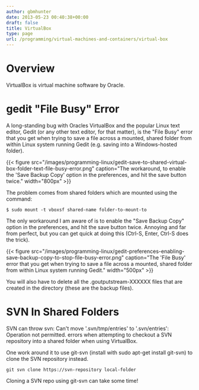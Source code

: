 ```yaml
---
author: gbmhunter
date: 2013-05-23 00:40:38+00:00
draft: false
title: VirtualBox
type: page
url: /programming/virtual-machines-and-containers/virtual-box
---
```


# Overview




VirtualBox is virtual machine software by Oracle.




# gedit "File Busy" Error




A long-standing bug with Oracles VirtualBox and the popular Linux text editor, Gedit (or any other text editor, for that matter), is the "File Busy" error that you get when trying to save a file across a mounted, shared folder from within Linux system running Gedit (e.g. saving into a Windows-hosted folder).




{{< figure src="/images/programming-linux/gedit-save-to-shared-virtual-box-folder-text-file-busy-error.png" caption="The workaround, to enable the 'Save Backup Copy' option in the preferences, and hit the save button twice."  width="800px" >}}




The problem comes from shared folders which are mounted using the command:



    
    $ sudo mount -t vboxsf shared-name folder-to-mount-to




The only workaround I am aware of is to enable the "Save Backup Copy" option in the preferences, and hit the save button twice. Annoying and far from perfect, but you can get quick at doing this (Ctrl-S, Enter, Ctrl-S does the trick).




{{< figure src="/images/programming-linux/gedit-preferences-enabling-save-backup-copy-to-stop-file-busy-error.png" caption="The 'File Busy' error that you get when trying to save a file across a mounted, shared folder from within Linux system running Gedit."  width="500px" >}}




You will also have to delete all the .goutputstream-XXXXXX files that are created in the directory (these are the backup files).




# SVN In Shared Folders




SVN can throw svn: Can't move '.svn/tmp/entries' to '.svn/entries': Operation not permitted. errors when attempting to checkout a SVN repository into a shared folder when using VirtualBox.




One work around it to use git-svn (install with sudo apt-get install git-svn) to clone the SVN repository instead.



    
    git svn clone https://svn-repository local-folder




Cloning a SVN repo using git-svn can take some time!
